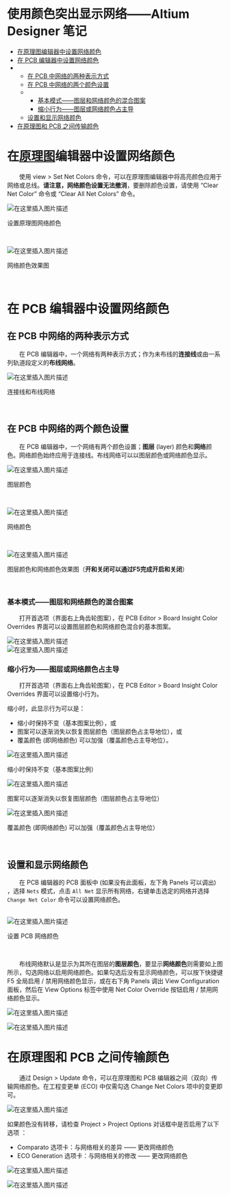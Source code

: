  

# 使用颜色突出显示网络——Altium Designer 笔记

*   [在原理图编辑器中设置网络颜色](#_4)
*   [在 PCB 编辑器中设置网络颜色](#_PCB__20)
*   *   [在 PCB 中网络的两种表示方式](#_PCB__23)
    *   [在 PCB 中网络的两个颜色设置](#_PCB__33)
    *   *   [基本模式——图层和网络颜色的混合图案](#_53)
        *   [缩小行为——图层或网络颜色占主导](#_60)
    *   [设置和显示网络颜色](#_84)
*   [在原理图和 PCB 之间传输颜色](#_PCB__102)

在[原理图](https://so.csdn.net/so/search?q=%E5%8E%9F%E7%90%86%E5%9B%BE&spm=1001.2101.3001.7020)编辑器中设置网络颜色
=====================================================================================================

  使用 view > Set Net Colors 命令，可以在原理图编辑器中将高亮颜色应用于网络或总线。**请注意，网络颜色设置无法撤消**，要删除颜色设置，请使用 “Clear Net Color” 命令或 “Clear All Net Colors” 命令。

![在这里插入图片描述](https://img-blog.csdnimg.cn/9d309b678fac4388a06cb803f34b4ecb.png?x-oss-process=image,type_ZHJvaWRzYW5zZmFsbGJhY2s,shadow_50,text_Q1NETiBAQmVuQmVuRjE5,size_13,color_FFFFFF,t_70,g_se,x_16#pic_center)

设置原理图网络颜色

 

![在这里插入图片描述](https://img-blog.csdnimg.cn/fce84713b7cf4e46aa67d61049d65bf8.png#pic_center)

网络颜色效果图

  

在 PCB 编辑器中设置网络颜色
================

在 PCB 中网络的两种表示方式
----------------

  在 PCB 编辑器中，一个网络有两种表示方式；作为未布线的**连接线**或由一系列轨道段定义的**布线网络**。

![在这里插入图片描述](https://img-blog.csdnimg.cn/57a7a6d8b7cb4df8ba912506da9c97c3.png?x-oss-process=image/watermark,type_ZHJvaWRzYW5zZmFsbGJhY2s,shadow_50,text_Q1NETiBAQmVuQmVuRjE5,size_20,color_FFFFFF,t_70,g_se,x_16#pic_center)

连接线和布线网络

  

在 PCB 中网络的两个颜色设置
----------------

  在 PCB 编辑器中，一个网络有两个颜色设置；**图层** (layer) 颜色和**网络**颜色。网络颜色始终应用于连接线。布线网络可以以图层颜色或网络颜色显示。


![在这里插入图片描述](https://img-blog.csdnimg.cn/b77a9f3e75624e81994361fd6d45e4d1.png#pic_center)

图层颜色

  

![在这里插入图片描述](https://img-blog.csdnimg.cn/68cba868c811419eba4aa39696fb125f.png#pic_center)

网络颜色

  

![在这里插入图片描述](https://img-blog.csdnimg.cn/34f4acb3865047f98315035bb2d4ef69.png?x-oss-process=image/watermark,type_ZHJvaWRzYW5zZmFsbGJhY2s,shadow_50,text_Q1NETiBAQmVuQmVuRjE5,size_20,color_FFFFFF,t_70,g_se,x_16#pic_center)

图层颜色和网络颜色效果图（**开和关闭可以通过F5完成开启和关闭**）

  

### 基本模式——图层和网络颜色的混合图案

  打开首选项（界面右上角齿轮图案），在 PCB Editor > Board Insight Color Overrides 界面可以设置图层颜色和网络颜色混合的基本图案。

![在这里插入图片描述](https://img-blog.csdnimg.cn/de7bab4d458046538d982fa60c198638.png#pic_center)  
![在这里插入图片描述](https://img-blog.csdnimg.cn/c08f31ef94714459bc1781b70c1485d0.png?x-oss-process=image/watermark,type_ZHJvaWRzYW5zZmFsbGJhY2s,shadow_50,text_Q1NETiBAQmVuQmVuRjE5,size_20,color_FFFFFF,t_70,g_se,x_16#pic_center)

### 缩小行为——图层或网络颜色占主导

  打开首选项（界面右上角齿轮图案），在 PCB Editor > Board Insight Color Overrides 界面可以设置缩小行为。

缩小时，此显示行为可以是：

*   缩小时保持不变（基本图案比例），或
*   图案可以逐渐消失以恢复图层颜色（图层颜色占主导地位），或
*   覆盖颜色 (即网络颜色) 可以加强（覆盖颜色占主导地位）。

![在这里插入图片描述](https://img-blog.csdnimg.cn/ce449c4bd0e247b2b06a278705b731e7.png#pic_center)

缩小时保持不变（基本图案比例）

![在这里插入图片描述](https://img-blog.csdnimg.cn/8696b749d33040cf89d6f41a42dde414.png#pic_center)

图案可以逐渐消失以恢复图层颜色（图层颜色占主导地位）

![在这里插入图片描述](https://img-blog.csdnimg.cn/21d5bed5306a490abcf0e01abb9296b0.png#pic_center)

覆盖颜色 (即网络颜色) 可以加强（覆盖颜色占主导地位）

  

设置和显示网络颜色
---------

  在 PCB 编辑器的 PCB 面板中 (如果没有此面板，左下角 Panels 可以调出) ，选择 `Nets` 模式，点击 `All Net` 显示所有网络，右键单击选定的网络并选择 `Change Net Color` 命令可以设置网络颜色。  
  

![在这里插入图片描述](https://img-blog.csdnimg.cn/7c87804e10634f1a90796e04aee284fa.png?x-oss-process=image/watermark,type_ZHJvaWRzYW5zZmFsbGJhY2s,shadow_50,text_Q1NETiBAQmVuQmVuRjE5,size_20,color_FFFFFF,t_70,g_se,x_16#pic_center)

设置 PCB 网络颜色

  

  布线网络默认是显示为其所在图层的**图层颜色**，要显示**网络颜色**则需要如上图所示，勾选网络以启用网络颜色。如果勾选后没有显示网络颜色，可以按下快捷键 F5 全局启用 / 禁用网络颜色显示，或在右下角 Panels 调出 View Configuration 面板，然后在 View Options 标签中使用 Net Color Override 按钮启用 / 禁用网络颜色显示。

![在这里插入图片描述](https://img-blog.csdnimg.cn/99f737d065d54a55a5d28e3b241d1e81.png?x-oss-process=image,type_ZHJvaWRzYW5zZmFsbGJhY2s,shadow_50,text_Q1NETiBAQmVuQmVuRjE5,size_9,color_FFFFFF,t_70,g_se,x_16#pic_center)

![在这里插入图片描述](https://img-blog.csdnimg.cn/e7e8bef9bb6c4ea9b28c30655c134470.png?x-oss-process=image/watermark,type_ZHJvaWRzYW5zZmFsbGJhY2s,shadow_50,text_Q1NETiBAQmVuQmVuRjE5,size_18,color_FFFFFF,t_70,g_se,x_16#pic_center)

在原理图和 PCB 之间传输颜色
================

  通过 Design > Update 命令，可以在原理图和 PCB 编辑器之间（双向）传输网络颜色。在工程变更单 (ECO) 中仅需勾选 Change Net Colors 项中的变更即可。

![在这里插入图片描述](https://img-blog.csdnimg.cn/ad8e44b2bcd444e192675ac54567ff55.png?x-oss-process=image,type_ZHJvaWRzYW5zZmFsbGJhY2s,shadow_50,text_Q1NETiBAQmVuQmVuRjE5,size_20,color_FFFFFF,t_70,g_se,x_16#pic_center)


如果颜色没有转移，请检查 Project > Project Options 对话框中是否启用了以下选项 ：

*   Comparato 选项卡：与网络相关的差异 —— 更改网络颜色
*   ECO Generation 选项卡：与网络相关的修改 —— 更改网络颜色

![在这里插入图片描述](https://img-blog.csdnimg.cn/3e426ad191c74b48ae077d306dc3839a.png?x-oss-process=image/watermark,type_ZHJvaWRzYW5zZmFsbGJhY2s,shadow_50,text_Q1NETiBAQmVuQmVuRjE5,size_20,color_FFFFFF,t_70,g_se,x_16#pic_center)

![在这里插入图片描述](https://img-blog.csdnimg.cn/ee674ac8152b41caa776a2f551300450.png?x-oss-process=image/watermark,type_ZHJvaWRzYW5zZmFsbGJhY2s,shadow_50,text_Q1NETiBAQmVuQmVuRjE5,size_20,color_FFFFFF,t_70,g_se,x_16#pic_center)